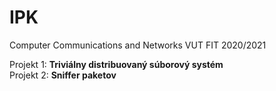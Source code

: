 # IPK
Computer Communications and Networks VUT FIT 2020/2021

Projekt 1: **Triviálny distribuovaný súborový systém**<br/>
Projekt 2: **Sniffer paketov**
